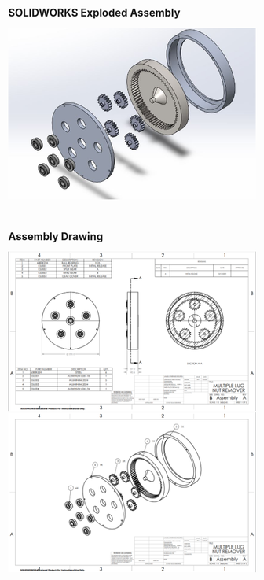 ## SOLIDWORKS Exploded Assembly

![](Drawings/Capture.JPG)

<br/>

## Assembly Drawing
![](Drawings/AssemblyDrawing1.PNG)
![](Drawings/AssemblyDrawing2.PNG)
